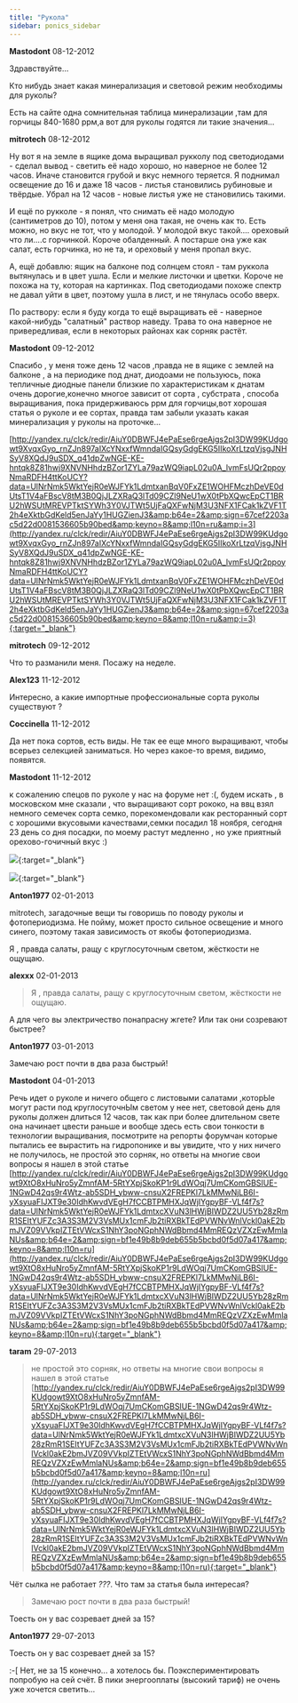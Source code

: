 ```yaml
---
title: "Рукола"
sidebar: ponics_sidebar
---
```


**Mastodont** 08-12-2012

Здравствуйте...

Кто нибудь знает какая минерализация и световой режим необходимы для руколы?

Есть на сайте одна сомнительная таблица минерализации ,там для горчицы 840-1680 ррм,а вот для руколы годятся ли такие значения...


**mitrotech** 08-12-2012

Ну вот я на земле в ящике дома выращивал рукколу под светодиодами - сделал вывод - светить её надо хорошо, но наверное не более 12 часов. Иначе становится грубой и вкус немного теряется. Я поднимал освещение до 16 и даже 18 часов - листья становились рубиновые и твёрдые. Убрал на 12 часов - новые листья уже не становились такими. 

И ещё по рукколе - я понял, что снимать её надо молодую (сантиметров до 10), потом у меня она такая, не очень как то. Есть можно, но вкус не тот, что у молодой. У молодой вкус такой.... ореховый что ли....с горчинкой. Короче обалденный. А постарше она уже как салат, есть горчинка, но не та, и ореховый у меня пропал вкус.

А, ещё добавлю: ящик на балконе под солнцем стоял - там руккола вытянулась и в цвет ушла. Если и мелкие листочки и цветки. Короче не похожа на ту, которая на картинках. Под светодиодами похоже спектр не давал уйти в цвет, поэтому ушла в лист, и не тянулась особо вверх.

По раствору: если я буду когда то ещё выращивать её - наверное какой-нибудь "салатный" раствор наведу. Трава то она наверное не привередливая, если в некоторых районах как сорняк растёт.


**Mastodont** 09-12-2012

Спасибо , у меня тоже день 12 часов ,правда не в ящике с землей на балконе , а на периодике под днат, диодоами не пользуюсь, пока тепличные диодные панели близкие по характеристикам к днатам очень дорогие,конечно многое зависит от сорта , субстрата , способа выращивания, пока придерживаюсь ррм для горчицы,вот хорошая статья о руколе и ее сортах, правда там забыли указать какая минерализация у руколы на проточке...

[http://yandex.ru/clck/redir/AiuY0DBWFJ4ePaEse6rgeAjgs2pI3DW99KUdgowt9XvqxGyo_rnZJn897aIXcYNxxfWmndaIGQsyGdgEKG5IIkoXrLtzqVjsgJNHSyV8XQdJ9uSDX_q41dpZwNGE-KE-hntqk8Z81hwj9XNVNHhdzBZor1ZYLa79azWQ9iapL02u0A_lvmFsUQr2ppoyNmaRDFH4ttKoUCY?data=UlNrNmk5WktYejR0eWJFYk1LdmtxanBqV0FxZE1WOHFMczhDeVE0dUtsT1V4aFBscV8tM3B0QjJLZXRaQ3lTd09CZl9NeU1wX0tPbXQwcEpCT1BRU2hWSUtMREVPTktSYWh3Y0VJTWt5UjFaQXFwNjM3U3NFX1FCak1kZVF1T2h4eXktbGdKeld5enJaYy1HUGZienJ3&amp;b64e=2&amp;sign=67cef2203ac5d22d0081536605b90bed&amp;keyno=8&amp;l10n=ru&amp;i=3](http://yandex.ru/clck/redir/AiuY0DBWFJ4ePaEse6rgeAjgs2pI3DW99KUdgowt9XvqxGyo_rnZJn897aIXcYNxxfWmndaIGQsyGdgEKG5IIkoXrLtzqVjsgJNHSyV8XQdJ9uSDX_q41dpZwNGE-KE-hntqk8Z81hwj9XNVNHhdzBZor1ZYLa79azWQ9iapL02u0A_lvmFsUQr2ppoyNmaRDFH4ttKoUCY?data=UlNrNmk5WktYejR0eWJFYk1LdmtxanBqV0FxZE1WOHFMczhDeVE0dUtsT1V4aFBscV8tM3B0QjJLZXRaQ3lTd09CZl9NeU1wX0tPbXQwcEpCT1BRU2hWSUtMREVPTktSYWh3Y0VJTWt5UjFaQXFwNjM3U3NFX1FCak1kZVF1T2h4eXktbGdKeld5enJaYy1HUGZienJ3&amp;b64e=2&amp;sign=67cef2203ac5d22d0081536605b90bed&amp;keyno=8&amp;l10n=ru&amp;i=3){:target="_blank"}



**mitrotech** 09-12-2012

Что то разманили меня. Посажу на неделе.


**Alex123** 11-12-2012

Интересно, а какие импортные профессиональные сорта руколы существуют ? 


**Coccinella** 11-12-2012

Да нет пока сортов, есть виды. Не так ее еще много выращивают, чтобы всерьез селекцией заниматься. Но через какое-то время, видимо, появятся.


**Mastodont** 11-12-2012

 к сожалению спецов по руколе у нас на форуме нет :(, будем искать , в московском мне сказали , что выращивают сорт рококо, на ввц взял немного семечек сорта семко, порекомендовали как ресторанный сорт с хорошими вкусовыми качествами,семки посадил 18 ноября, сегодня 23 день со дня посадки, по моему растут медленно , но уже приятный орехово-гочичный вкус :) 

[![](/attachimages/11980_DSC_0551.jpg)](https://t.me/ponics_ru_files/9676){:target="_blank"}

[![](/attachimages/11982_DSC_0553.jpg)](https://t.me/ponics_ru_files/9677){:target="_blank"}

**Anton1977** 02-01-2013

mitrotech, загадочные вещи ты говоришь по поводу руколы и фотопериодизма. Не пойму, может просто сильное освещение и много синего, поэтому такая зависимость от якобы фотопериодизма.

Я , правда салаты, ращу с круглосуточным светом, жёсткости не ощущаю.


**alexxx** 02-01-2013

> Я , правда салаты, ращу с круглосуточным светом, жёсткости не ощущаю.

А для чего вы электричество понапрасну жгете? Или так они созревают быстрее?


**Anton1977** 03-01-2013

Замечаю рост почти в два раза быстрый!


**Mastodont** 04-01-2013

 Речь идет о руколе и ничего общего с листовыми салатами ,которЫе могут расти под круглосуточнЫм светом у нее нет, световой день для руколы должен длиться 12 часов, так как при более длительном свете она начинает цвести раньше и вообще здесь есть свои тонкости в технологии выращивания, посмотрите на репорты форумчан которые пытались ее вырастить на гидропонике и вы увидите, что у них ничего не получилось, не простой это сорняк, но ответы на многие свои вопросы я нашел в этой статье [http://yandex.ru/clck/redir/AiuY0DBWFJ4ePaEse6rgeAjgs2pI3DW99KUdgowt9XtO8xHuNro5yZmnfAM-5RtYXpjSkoKP1r9LdWOqj7UmCKomGBSIUE-1NGwD42qs9r4Wtz-ab5SDH_ybww-cnsuX2FREPKl7LkMMwNjLB6I-yXsyuaFIJXT9e30IdhKwvdVEgH7fCCBTPMHXJqWjIYgpyBF-VLf4f7s?data=UlNrNmk5WktYejR0eWJFYk1LdmtxcXVuN3lHWjBIWDZ2UU5Yb28zRmR1SEItYUFZc3A3S3M2V3VsMUx1cmFJb2tiRXBkTEdPVWNvWnlVckl0akE2bmJVZ09VVkpIZTEtVWcxS1NhY3poNGphNWdBbmd4MmREQzVZXzEwMmlaNUs&amp;b64e=2&amp;sign=bf1e49b8b9deb655b5bcbd0f5d07a417&amp;keyno=8&amp;l10n=ru](http://yandex.ru/clck/redir/AiuY0DBWFJ4ePaEse6rgeAjgs2pI3DW99KUdgowt9XtO8xHuNro5yZmnfAM-5RtYXpjSkoKP1r9LdWOqj7UmCKomGBSIUE-1NGwD42qs9r4Wtz-ab5SDH_ybww-cnsuX2FREPKl7LkMMwNjLB6I-yXsyuaFIJXT9e30IdhKwvdVEgH7fCCBTPMHXJqWjIYgpyBF-VLf4f7s?data=UlNrNmk5WktYejR0eWJFYk1LdmtxcXVuN3lHWjBIWDZ2UU5Yb28zRmR1SEItYUFZc3A3S3M2V3VsMUx1cmFJb2tiRXBkTEdPVWNvWnlVckl0akE2bmJVZ09VVkpIZTEtVWcxS1NhY3poNGphNWdBbmd4MmREQzVZXzEwMmlaNUs&amp;b64e=2&amp;sign=bf1e49b8b9deb655b5bcbd0f5d07a417&amp;keyno=8&amp;l10n=ru){:target="_blank"}


**taram** 29-07-2013

> не простой это сорняк, но ответы на многие свои вопросы я нашел в этой статье [http://yandex.ru/clck/redir/AiuY0DBWFJ4ePaEse6rgeAjgs2pI3DW99KUdgowt9XtO8xHuNro5yZmnfAM-5RtYXpjSkoKP1r9LdWOqj7UmCKomGBSIUE-1NGwD42qs9r4Wtz-ab5SDH_ybww-cnsuX2FREPKl7LkMMwNjLB6I-yXsyuaFIJXT9e30IdhKwvdVEgH7fCCBTPMHXJqWjIYgpyBF-VLf4f7s?data=UlNrNmk5WktYejR0eWJFYk1LdmtxcXVuN3lHWjBIWDZ2UU5Yb28zRmR1SEItYUFZc3A3S3M2V3VsMUx1cmFJb2tiRXBkTEdPVWNvWnlVckl0akE2bmJVZ09VVkpIZTEtVWcxS1NhY3poNGphNWdBbmd4MmREQzVZXzEwMmlaNUs&amp;b64e=2&amp;sign=bf1e49b8b9deb655b5bcbd0f5d07a417&amp;keyno=8&amp;l10n=ru](http://yandex.ru/clck/redir/AiuY0DBWFJ4ePaEse6rgeAjgs2pI3DW99KUdgowt9XtO8xHuNro5yZmnfAM-5RtYXpjSkoKP1r9LdWOqj7UmCKomGBSIUE-1NGwD42qs9r4Wtz-ab5SDH_ybww-cnsuX2FREPKl7LkMMwNjLB6I-yXsyuaFIJXT9e30IdhKwvdVEgH7fCCBTPMHXJqWjIYgpyBF-VLf4f7s?data=UlNrNmk5WktYejR0eWJFYk1LdmtxcXVuN3lHWjBIWDZ2UU5Yb28zRmR1SEItYUFZc3A3S3M2V3VsMUx1cmFJb2tiRXBkTEdPVWNvWnlVckl0akE2bmJVZ09VVkpIZTEtVWcxS1NhY3poNGphNWdBbmd4MmREQzVZXzEwMmlaNUs&amp;b64e=2&amp;sign=bf1e49b8b9deb655b5bcbd0f5d07a417&amp;keyno=8&amp;l10n=ru){:target="_blank"}

Чёт сылка не работает *???*. Что там за статья была интересая?

> Замечаю рост почти в два раза быстрый!

Тоесть он у вас созревает дней за 15?


**Anton1977** 29-07-2013

Тоесть он у вас созревает дней за 15?

:-[ Нет, не за 15 конечно... а хотелось бы. Поэкспериментировать попробую на сей счёт. В пики энергооплаты (высокий тариф) не очень уже хочется светить...


